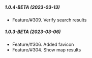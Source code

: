 
##### 1.0.4-BETA (2023-03-13)

* Feature/#309. Verify search results

##### 1.0.3-BETA (2023-03-06)

* Feature/#306. Added favicon
* Feature/#304. Show map results

